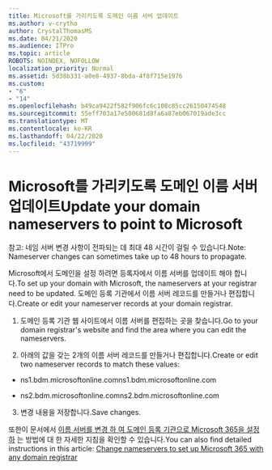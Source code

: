 ```yaml
---
title: Microsoft를 가리키도록 도메인 이름 서버 업데이트
ms.author: v-crytho
author: CrystalThomasMS
ms.date: 04/21/2020
ms.audience: ITPro
ms.topic: article
ROBOTS: NOINDEX, NOFOLLOW
localization_priority: Normal
ms.assetid: 5d38b331-a0e8-4937-8bda-4f8f715e1976
ms.custom:
- "6"
- "14"
ms.openlocfilehash: b49ca9422f582f906fc6c108c85cc26150474548
ms.sourcegitcommit: 55eff703a17e500681d8fa6a87eb067019ade3cc
ms.translationtype: MT
ms.contentlocale: ko-KR
ms.lasthandoff: 04/22/2020
ms.locfileid: "43719999"
---
```

# <a name="update-your-domain-nameservers-to-point-to-microsoft"></a><span data-ttu-id="0528a-102">Microsoft를 가리키도록 도메인 이름 서버 업데이트</span><span class="sxs-lookup"><span data-stu-id="0528a-102">Update your domain nameservers to point to Microsoft</span></span>

<span data-ttu-id="0528a-103">참고: 네임 서버 변경 사항이 전파되는 데 최대 48 시간이 걸릴 수 있습니다.</span><span class="sxs-lookup"><span data-stu-id="0528a-103">Note: Nameserver changes can sometimes take up to 48 hours to propagate.</span></span>
  
<span data-ttu-id="0528a-104">Microsoft에서 도메인을 설정 하려면 등록자에서 이름 서버를 업데이트 해야 합니다.</span><span class="sxs-lookup"><span data-stu-id="0528a-104">To set up your domain with Microsoft, the nameservers at your registrar need to be updated.</span></span> <span data-ttu-id="0528a-105">도메인 등록 기관에서 이름 서버 레코드를 만들거나 편집합니다.</span><span class="sxs-lookup"><span data-stu-id="0528a-105">Create or edit your nameserver records at your domain registrar.</span></span>
  
1. <span data-ttu-id="0528a-106">도메인 등록 기관 웹 사이트에서 이름 서버를 편집하는 곳을 찾습니다.</span><span class="sxs-lookup"><span data-stu-id="0528a-106">Go to your domain registrar's website and find the area where you can edit the nameservers.</span></span>

2. <span data-ttu-id="0528a-107">아래의 값을 갖는 2개의 이름 서버 레코드를 만들거나 편집합니다.</span><span class="sxs-lookup"><span data-stu-id="0528a-107">Create or edit two nameserver records to match these values:</span></span>

  - <span data-ttu-id="0528a-108">ns1.bdm.microsoftonline.com</span><span class="sxs-lookup"><span data-stu-id="0528a-108">ns1.bdm.microsoftonline.com</span></span>

  - <span data-ttu-id="0528a-109">ns2.bdm.microsoftonline.com</span><span class="sxs-lookup"><span data-stu-id="0528a-109">ns2.bdm.microsoftonline.com</span></span>

3. <span data-ttu-id="0528a-110">변경 내용을 저장합니다.</span><span class="sxs-lookup"><span data-stu-id="0528a-110">Save changes.</span></span>

<span data-ttu-id="0528a-111">또한이 문서에서 [이름 서버를 변경 하 여 도메인 등록 기관으로 Microsoft 365을 설정 하](https://docs.microsoft.com/office365/admin/get-help-with-domains/change-nameservers-at-any-domain-registrar) 는 방법에 대 한 자세한 지침을 확인할 수 있습니다.</span><span class="sxs-lookup"><span data-stu-id="0528a-111">You can also find detailed instructions in this article: [Change nameservers to set up Microsoft 365 with any domain registrar](https://docs.microsoft.com/office365/admin/get-help-with-domains/change-nameservers-at-any-domain-registrar)</span></span>
  